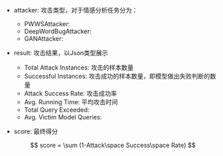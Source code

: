 - attacker: 攻击类型，对于情感分析任务分为：

  - PWWSAttacker: 
  - DeepWordBugAttacker: 
  - GANAttacker: 
- result: 攻击结果，以Json类型展示
  - Total Attack Instances: 攻击的样本数量
  - Successful Instances: 攻击成功的样本数量，即模型做出失败判断的数量
  - Attack Success Rate: 攻击成功率
  - Avg. Running Time: 平均攻击时间
  - Total Query Exceeded: 
  - Avg. Victim Model Queries: 
- score: 最终得分

$$
score = \sum (1-Attack\space Success\space Rate)
$$

